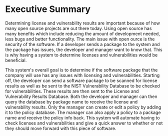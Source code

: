 # Executive Summary

Determining license and vulnerability results are important because of how many open source projects are out there today. Using open source has many benefits which include reducing the amount of development needed, less bugs and better functionality. The main issue with open ource is the security of the software. If a developer sends a package to the system and the package has issues, the developer and manager want to know that. This is why having a system to determine licenses and vulnerabilities would be beneficial.

This system's overall goal is to determine if the software package that the company will use has any issues with licensing and vulnerabilities. Starting off, the developer can send a software package to be scanned for license results as well as be sent to the NIST Vulnerability Database to be checked for vulnerabilities. These results are then sent to the License and Vulnerability Results Database. Both the developer and manager can then query the database by package name to receive the license and vulnerability results. Only the manager can create or edit a policy by adding it to the policy database. The manager can also apply a policy to a package name and receive the policy info back. This system will automate having to check licenses and vulnerabilities and give a quick answer to whether or not they should move forward with this piece of software.
